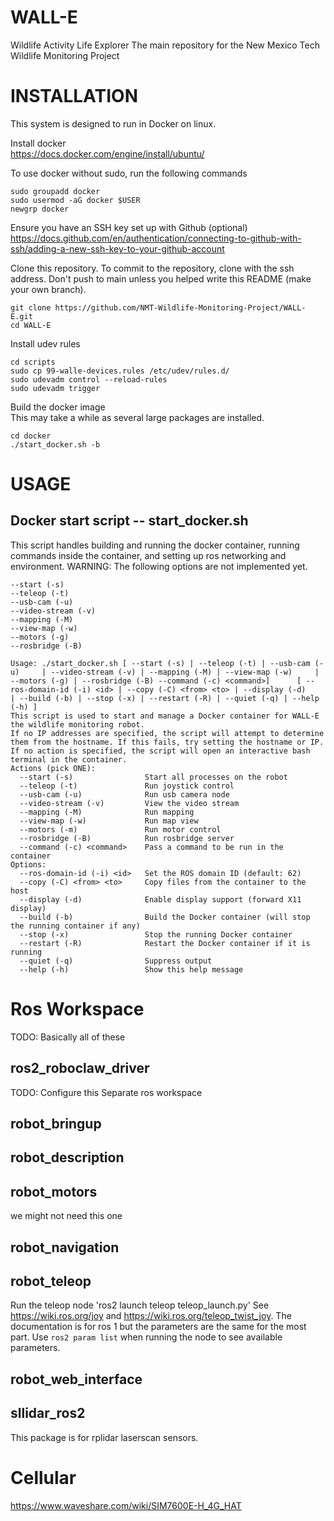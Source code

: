 # WALL-E
Wildlife Activity Life Explorer
The main repository for the New Mexico Tech Wildlife Monitoring Project

# INSTALLATION

This system is designed to run in Docker on linux.  

Install docker  
<https://docs.docker.com/engine/install/ubuntu/>  

To use docker without sudo, run the following commands  
```
sudo groupadd docker
sudo usermod -aG docker $USER
newgrp docker
```

Ensure you have an SSH key set up with Github (optional)
<https://docs.github.com/en/authentication/connecting-to-github-with-ssh/adding-a-new-ssh-key-to-your-github-account>  

Clone this repository. To commit to the repository, clone with the ssh address. Don't push to main unless you helped write this README (make your own branch).
```
git clone https://github.com/NMT-Wildlife-Monitoring-Project/WALL-E.git
cd WALL-E
```

Install udev rules
```
cd scripts
sudo cp 99-walle-devices.rules /etc/udev/rules.d/
sudo udevadm control --reload-rules
sudo udevadm trigger
```

Build the docker image  
This may take a while as several large packages are installed.  
```
cd docker
./start_docker.sh -b
```  

# USAGE

## Docker start script -- start_docker.sh
This script handles building and running the docker container, running commands inside the container, and setting up ros networking and environment.
WARNING: The following options are not implemented yet.
```
--start (-s)
--teleop (-t)
--usb-cam (-u)
--video-stream (-v)
--mapping (-M)
--view-map (-w)
--motors (-g)
--rosbridge (-B)
```
```
Usage: ./start_docker.sh [ --start (-s) | --teleop (-t) | --usb-cam (-u)     | --video-stream (-v) | --mapping (-M) | --view-map (-w)     | --motors (-g) | --rosbridge (-B) --command (-c) <command>]      [ --ros-domain-id (-i) <id> | --copy (-C) <from> <to> | --display (-d)     | --build (-b) | --stop (-x) | --restart (-R) | --quiet (-q) | --help (-h) ]
This script is used to start and manage a Docker container for WALL-E the wildlife monitoring robot.
If no IP addresses are specified, the script will attempt to determine them from the hostname. If this fails, try setting the hostname or IP.
If no action is specified, the script will open an interactive bash terminal in the container.
Actions (pick ONE):
  --start (-s)                Start all processes on the robot
  --teleop (-t)               Run joystick control
  --usb-cam (-u)              Run usb camera node
  --video-stream (-v)         View the video stream
  --mapping (-M)              Run mapping
  --view-map (-w)             Run map view
  --motors (-m)               Run motor control
  --rosbridge (-B)            Run rosbridge server
  --command (-c) <command>    Pass a command to be run in the container
Options:
  --ros-domain-id (-i) <id>   Set the ROS domain ID (default: 62)
  --copy (-C) <from> <to>     Copy files from the container to the host
  --display (-d)              Enable display support (forward X11 display)
  --build (-b)                Build the Docker container (will stop the running container if any)
  --stop (-x)                 Stop the running Docker container
  --restart (-R)              Restart the Docker container if it is running
  --quiet (-q)                Suppress output
  --help (-h)                 Show this help message
  ```

# Ros Workspace
TODO: Basically all of these

## ros2_roboclaw_driver
TODO: Configure this
Separate ros workspace

## robot_bringup

## robot_description

## robot_motors
we might not need this one

## robot_navigation

## robot_teleop
Run the teleop node
'ros2 launch teleop teleop_launch.py'
See <https://wiki.ros.org/joy> and <https://wiki.ros.org/teleop_twist_joy>. The documentation is for ros 1 but the parameters are the same for the most part. Use
`ros2 param list` when running the node to see available parameters.

## robot_web_interface

## sllidar_ros2
This package is for rplidar laserscan sensors.





# Cellular
<https://www.waveshare.com/wiki/SIM7600E-H_4G_HAT>
